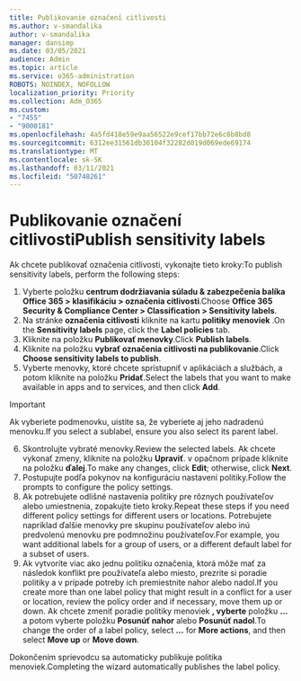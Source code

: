 ```yaml
---
title: Publikovanie označení citlivosti
ms.author: v-smandalika
author: v-smandalika
manager: dansimp
ms.date: 03/05/2021
audience: Admin
ms.topic: article
ms.service: o365-administration
ROBOTS: NOINDEX, NOFOLLOW
localization_priority: Priority
ms.collection: Adm_O365
ms.custom:
- "7455"
- "9000181"
ms.openlocfilehash: 4a5fd418e59e9aa56522e9cef17bb72e6c8b8bd8
ms.sourcegitcommit: 6312ee31561db36104f32282d019d069ede69174
ms.translationtype: MT
ms.contentlocale: sk-SK
ms.lasthandoff: 03/11/2021
ms.locfileid: "50748261"
---
```

# <a name="publish-sensitivity-labels"></a><span data-ttu-id="c0846-102">Publikovanie označení citlivosti</span><span class="sxs-lookup"><span data-stu-id="c0846-102">Publish sensitivity labels</span></span>

<span data-ttu-id="c0846-103">Ak chcete publikovať označenia citlivosti, vykonajte tieto kroky:</span><span class="sxs-lookup"><span data-stu-id="c0846-103">To publish sensitivity labels, perform the following steps:</span></span>

1. <span data-ttu-id="c0846-104">Vyberte položku **centrum dodržiavania súladu & zabezpečenia balíka Office 365 > klasifikáciu > označenia citlivosti**.</span><span class="sxs-lookup"><span data-stu-id="c0846-104">Choose **Office 365 Security & Compliance Center > Classification > Sensitivity labels**.</span></span>
2. <span data-ttu-id="c0846-105">Na stránke **označenia citlivosti** kliknite na kartu **politiky menoviek** .</span><span class="sxs-lookup"><span data-stu-id="c0846-105">On the **Sensitivity labels** page, click the **Label policies** tab.</span></span>
3. <span data-ttu-id="c0846-106">Kliknite na položku **Publikovať menovky**.</span><span class="sxs-lookup"><span data-stu-id="c0846-106">Click **Publish labels**.</span></span>
4. <span data-ttu-id="c0846-107">Kliknite na položku **vybrať označenia citlivosti na publikovanie**.</span><span class="sxs-lookup"><span data-stu-id="c0846-107">Click **Choose sensitivity labels to publish**.</span></span> 
5. <span data-ttu-id="c0846-108">Vyberte menovky, ktoré chcete sprístupniť v aplikáciách a službách, a potom kliknite na položku **Pridať**.</span><span class="sxs-lookup"><span data-stu-id="c0846-108">Select the labels that you want to make available in apps and to services, and then click **Add**.</span></span>
> [!IMPORTANT]
> <span data-ttu-id="c0846-109">Ak vyberiete podmenovku, uistite sa, že vyberiete aj jeho nadradenú menovku.</span><span class="sxs-lookup"><span data-stu-id="c0846-109">If you select a sublabel, ensure you also select its parent label.</span></span>
6. <span data-ttu-id="c0846-110">Skontrolujte vybraté menovky.</span><span class="sxs-lookup"><span data-stu-id="c0846-110">Review the selected labels.</span></span> <span data-ttu-id="c0846-111">Ak chcete vykonať zmeny, kliknite na položku **Upraviť**. v opačnom prípade kliknite na položku **ďalej**.</span><span class="sxs-lookup"><span data-stu-id="c0846-111">To make any changes, click **Edit**; otherwise, click **Next**.</span></span>
7. <span data-ttu-id="c0846-112">Postupujte podľa pokynov na konfiguráciu nastavení politiky.</span><span class="sxs-lookup"><span data-stu-id="c0846-112">Follow the prompts to configure the policy settings.</span></span>
8. <span data-ttu-id="c0846-113">Ak potrebujete odlišné nastavenia politiky pre rôznych používateľov alebo umiestnenia, zopakujte tieto kroky.</span><span class="sxs-lookup"><span data-stu-id="c0846-113">Repeat these steps if you need different policy settings for different users or locations.</span></span> <span data-ttu-id="c0846-114">Potrebujete napríklad ďalšie menovky pre skupinu používateľov alebo inú predvolenú menovku pre podmnožinu používateľov.</span><span class="sxs-lookup"><span data-stu-id="c0846-114">For example, you want additional labels for a group of users, or a different default label for a subset of users.</span></span>
9. <span data-ttu-id="c0846-115">Ak vytvoríte viac ako jednu politiku označenia, ktorá môže mať za následok konflikt pre používateľa alebo miesto, prezrite si poradie politiky a v prípade potreby ich premiestnite nahor alebo nadol.</span><span class="sxs-lookup"><span data-stu-id="c0846-115">If you create more than one label policy that might result in a conflict for a user or location, review the policy order and if necessary, move them up or down.</span></span> <span data-ttu-id="c0846-116">Ak chcete zmeniť poradie politiky menoviek **, vyberte** položku **...** a potom vyberte položku **Posunúť nahor** alebo **Posunúť nadol**.</span><span class="sxs-lookup"><span data-stu-id="c0846-116">To change the order of a label policy, select **...** for **More actions**, and then select **Move up** or **Move down**.</span></span>

<span data-ttu-id="c0846-117">Dokončením sprievodcu sa automaticky publikuje politika menoviek.</span><span class="sxs-lookup"><span data-stu-id="c0846-117">Completing the wizard automatically publishes the label policy.</span></span>

